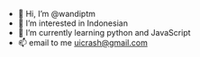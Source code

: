 - 👋 Hi, I’m @wandiptm
- 👀 I’m interested in Indonesian
- 🌱 I’m currently learning python and JavaScript
- 📫 email to me uicrash@gmail.com

<!---
wandiptm/wandiptm is a ✨ special ✨ repository because its `README.md` (this file) appears on your GitHub profile.
You can click the Preview link to take a look at your changes.
--->
